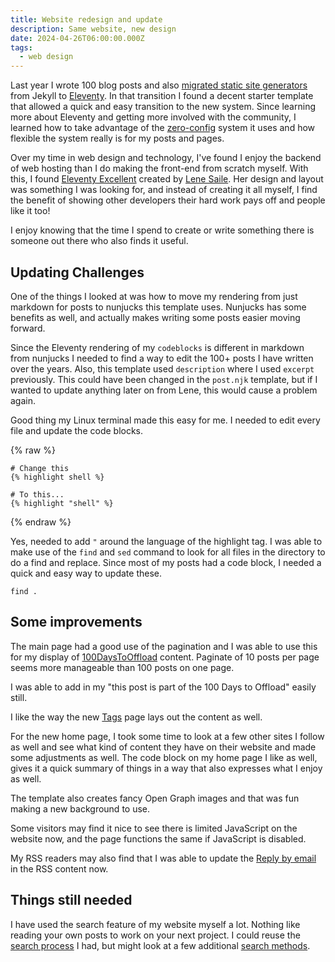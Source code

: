 ```yaml
---
title: Website redesign and update
description: Same website, new design
date: 2024-04-26T06:00:00.000Z
tags:
  - web design
---
```


Last year I wrote 100 blog posts and also [migrated static site generators](/blog/11ty-redesign/) from Jekyll to [Eleventy](https://www.11ty.dev/). In that transition I found a decent starter template that allowed a quick and easy transition to the new system. Since learning more about Eleventy and getting more involved with the community, I learned how to take advantage of the [zero-config](https://www.11ty.dev/docs/glossary/#zero-config) system it uses and how flexible the system really is for my posts and pages.

Over my time in web design and technology, I've found I enjoy the backend of web hosting than I do making the front-end from scratch myself. With this, I found [Eleventy Excellent](https://eleventy-excellent.netlify.app/) created by [Lene Saile](https://www.lenesaile.com/). Her design and layout was something I was looking for, and instead of creating it all myself, I find the benefit of showing other developers their hard work pays off and people like it too!

I enjoy knowing that the time I spend to create or write something there is someone out there who also finds it useful.

## Updating Challenges

One of the things I looked at was how to move my rendering from just markdown for posts to nunjucks this template uses. Nunjucks has some benefits as well, and actually makes writing some posts easier moving forward.

Since the Eleventy rendering of my `codeblocks` is different in markdown from nunjucks I needed to find a way to edit the 100+ posts I have written over the years. Also, this template used `description` where I used `excerpt` previously. This could have been changed in the `post.njk` template, but if I wanted to update anything later on from Lene, this would cause a problem again.

Good thing my Linux terminal made this easy for me. I needed to edit every file and update the code blocks.

{% raw %}

```text
# Change this 
{% highlight shell %}

# To this...
{% highlight "shell" %}
```

{% endraw %}

Yes, needed to add `"` around the language of the highlight tag. I was able to make use of the `find` and `sed` command to look for all files in the directory to do a find and replace. Since most of my posts had a code block, I needed a quick and easy way to update these.

```shell
find . 
```

## Some improvements

The main page had a good use of the pagination and I was able to use this for my display of [100DaysToOffload](/100DaysToOffload/) content. Paginate of 10 posts per page seems more manageable than 100 posts on one page.

I was able to add in my "this post is part of the 100 Days to Offload" easily still.

I like the way the new [Tags](/tags) page lays out the content as well.

For the new home page, I took some time to look at a few other sites I follow as well and see what kind of content they have on their website and made some adjustments as well. The code block on my home page I like as well, gives it a quick summary of things in a way that also expresses what I enjoy as well.

The template also creates fancy Open Graph images and that was fun making a new background to use.

Some visitors may find it nice to see there is limited JavaScript on the website now, and the page functions the same if JavaScript is disabled.

My RSS readers may also find that I was able to update the [Reply by email](/blog/adding-reply-by-email/) in the RSS content now.

## Things still needed

I have used the search feature of my website myself a lot. Nothing like reading your own posts to work on your next project. I could reuse the [search process](/blog/adding-a-basic-search/) I had, but might look at a few additional [search methods](https://11tybundle.dev/categories/search/).

